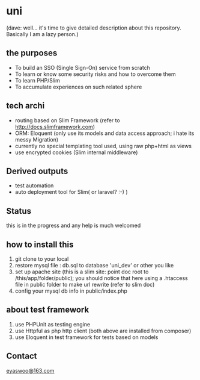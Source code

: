 uni
===

(dave: well... it's time to give detailed description about this repository. Basically I am a lazy person.)

## the purposes
* To build an SSO (Single Sign-On) service from scratch
* To learn or know some security risks and how to overcome them
* To learn PHP/Slim
* To accumulate experiences on such related sphere

## tech archi
* routing based on Slim Framework (refer to http://docs.slimframework.com)
* ORM: Eloquent (only use its models and data access approach; i hate its messy Migration)
* currently no special templating tool used, using raw php+html as views
* use encrypted cookies (Slim internal middleware)

## Derived outputs
* test automation
* auto deployment tool for Slim( or laravel? :-) )

## Status
this is in the progress and any help is much welcomed

## how to install this
1. git clone to your local
2. restore mysql file : db.sql to database 'uni_dev' or other you like
3. set up apache site (this is a slim site: point doc root to /this/app/folder/public); you should notice that here using a .htaccess file in public folder to make url rewrite (refer to slim doc)
4. config your mysql db info in public/index.php

## about test framework
1. use PHPUnit as testing engine
2. use Httpful as php http client
(both above are installed from composer)
3. use Eloquent in test framework for tests based on models

## Contact
eyaswoo@163.com
